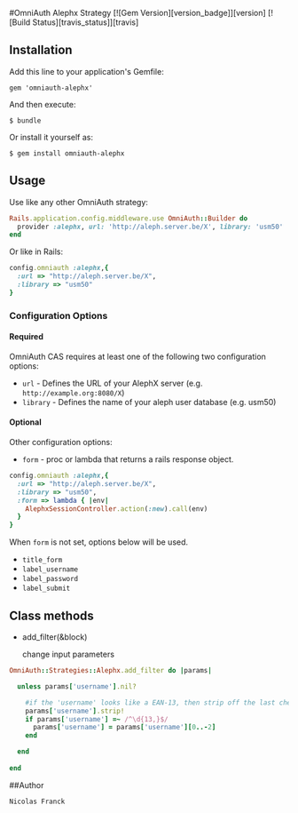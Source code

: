#OmniAuth Alephx Strategy [![Gem Version][version_badge]][version] [![Build Status][travis_status]][travis]

## Installation

Add this line to your application's Gemfile:

    gem 'omniauth-alephx'

And then execute:

    $ bundle

Or install it yourself as:

    $ gem install omniauth-alephx

## Usage

Use like any other OmniAuth strategy:

```ruby
Rails.application.config.middleware.use OmniAuth::Builder do
  provider :alephx, url: 'http://aleph.server.be/X', library: 'usm50'
end
```

Or like in Rails:

```ruby
config.omniauth :alephx,{
  :url => "http://aleph.server.be/X",
  :library => "usm50"
}
```

### Configuration Options

#### Required

OmniAuth CAS requires at least one of the following two configuration options:

  * `url` - Defines the URL of your AlephX server (e.g. `http://example.org:8080/X`)
  * `library` - Defines the name of your aleph user database (e.g. usm50)

#### Optional

Other configuration options:

  * `form` - proc or lambda that returns a rails response object. 
          
```ruby
config.omniauth :alephx,{
  :url => "http://aleph.server.be/X",
  :library => "usm50",
  :form => lambda { |env|
    AlephxSessionController.action(:new).call(env)
  }
}
```
When `form` is not set, options below will be used.
    
  * `title_form` 
  * `label_username`
  * `label_password` 
  * `label_submit`

## Class methods

  * add_filter(&block)
    
    change input parameters

```ruby
OmniAuth::Strategies::Alephx.add_filter do |params|

  unless params['username'].nil?

    #if the 'username' looks like a EAN-13, then strip off the last check digit
    params['username'].strip!
    if params['username'] =~ /^\d{13,}$/
      params['username'] = params['username'][0..-2]
    end

  end
  
end
```

##Author

    Nicolas Franck

